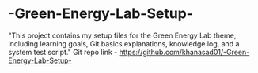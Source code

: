 # -Green-Energy-Lab-Setup-
 "This project contains my setup files for the Green Energy Lab theme, including learning goals, Git basics explanations, knowledge log, and a system test script."
Git repo link - https://github.com/khanasad01/-Green-Energy-Lab-Setup-

